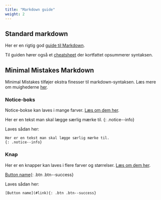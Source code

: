 ```yaml
---
title: "Markdown guide"
weight: 2
---
```


## Standard markdown
Her er en rigtig god [guide til Markdown](https://www.markdownguide.org/basic-syntax/).

Til guiden hører også et [cheatsheet](https://www.markdownguide.org/cheat-sheet/) der kortfattet opsummerer syntaksen.

## Minimal Mistakes Markdown
Minimal Mistakes tilføjer ekstra finesser til markdown-syntaksen. Læs mere om muighederne [her](https://www.fabriziomusacchio.com/blog/2021-08-11-Minimal_Mistakes_Cheat_Sheet).

### Notice-boks
Notice-bokse kan laves i mange farver. [Læs om dem her](https://www.fabriziomusacchio.com/blog/2021-08-11-Minimal_Mistakes_Cheat_Sheet/#notice-boxes).

Her er en tekst man skal lægge særlig mærke til.
{: .notice--info}


Laves sådan her:  
``` 
Her er en tekst man skal lægge særlig mærke til.
{: .notice--info}
```

### Knap
Her er en knapper kan laves i flere farver og størrelser. [Læs om dem her](https://www.fabriziomusacchio.com/blog/2021-08-11-Minimal_Mistakes_Cheat_Sheet/#buttons). 

[Button name](#link){: .btn .btn--success}

Laves sådan her:   
```
[Button name](#link){: .btn .btn--success}
```

